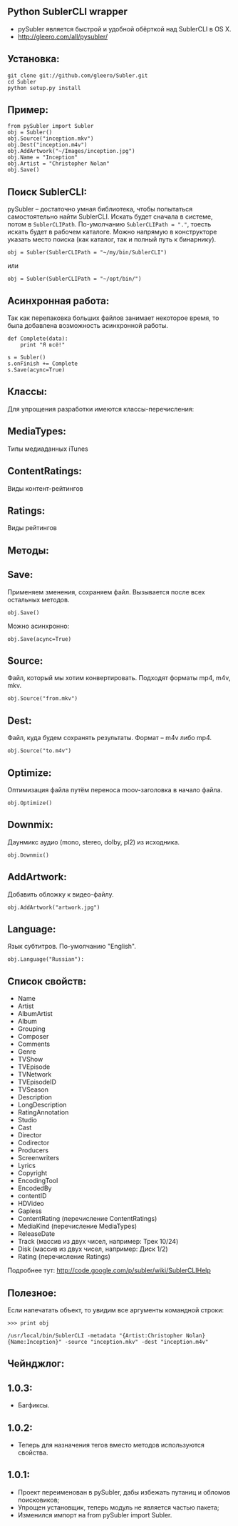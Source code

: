 Python SublerCLI wrapper
---

- pySubler является быстрой и удобной обёрткой над SublerCLI в OS X.
- http://gleero.com/all/pysubler/

Установка:
---

    git clone git://github.com/gleero/Subler.git
    cd Subler
    python setup.py install

Пример:
---

    from pySubler import Subler
    obj = Subler()
    obj.Source("inception.mkv")
    obj.Dest("inception.m4v")
    obj.AddArtwork("~/Images/inception.jpg")
    obj.Name = "Inception"
    obj.Artist = "Christopher Nolan"
    obj.Save()


Поиск SublerCLI:
---

pySubler – достаточно умная библиотека, чтобы попытаться самостоятельно найти SublerCLI. Искать будет сначала в системе, потом в `SublerCLIPath`. По-умолчанию `SublerCLIPath = "."`, тоесть искать будет в рабочем каталоге. Можно напрямую в конструкторе указать место поиска (как каталог, так и полный путь к бинарнику).

    obj = Subler(SublerCLIPath = "~/my/bin/SublerCLI")

или

    obj = Subler(SublerCLIPath = "~/opt/bin/")

Асинхронная работа:
---

Так как перепаковка больших файлов занимает некоторое время, то была добавлена возможность асинхронной работы.

    def Complete(data):
        print "Я всё!"

    s = Subler()
    s.onFinish += Complete
    s.Save(acync=True)

Классы:
---
Для упрощения разработки имеются классы-перечисления:

MediaTypes:
-
Типы медиаданных iTunes

ContentRatings:
-
Виды контент-рейтингов

Ratings:
-
Виды рейтингов

Методы:
---

Save:
-
Применяем зменения, сохраняем файл. Вызывается после всех остальных методов.

    obj.Save()

Можно асинхронно:

    obj.Save(acync=True)

Source:
-
Файл, который мы хотим конвертировать. Подходят форматы mp4, m4v, mkv.

    obj.Source("from.mkv")

Dest:
-
Файл, куда будем сохранять результаты. Формат – m4v либо mp4.

    obj.Source("to.m4v")

Optimize:
-
Оптимизация файла путём переноса moov-заголовка в начало файла.

    obj.Optimize()

Downmix:
-
Даунмикс аудио (mono, stereo, dolby, pl2) из исходника.

    obj.Downmix()

AddArtwork:
-
Добавить обложку к видео-файлу.

    obj.AddArtwork("artwork.jpg")

Language:
-
Язык субтитров. По-умолчанию "English".

    obj.Language("Russian"):

Список свойств:
---

+ Name
+ Artist
+ AlbumArtist
+ Album
+ Grouping
+ Composer
+ Comments
+ Genre
+ TVShow
+ TVEpisode
+ TVNetwork
+ TVEpisodeID
+ TVSeason
+ Description
+ LongDescription
+ RatingAnnotation
+ Studio
+ Cast
+ Director
+ Codirector
+ Producers
+ Screenwriters
+ Lyrics
+ Copyright
+ EncodingTool
+ EncodedBy
+ contentID
+ HDVideo
+ Gapless
+ ContentRating (перечисление ContentRatings)
+ MediaKind (перечисление MediaTypes)
+ ReleaseDate
+ Track (массив из двух чисел, например: Трек 10/24)
+ Disk (массив из двух чисел, например: Диск 1/2)
+ Rating (перечисление Ratings)

Подробнее тут: http://code.google.com/p/subler/wiki/SublerCLIHelp

Полезное:
---

Если напечатать объект, то увидим все аргументы командной строки:

    >>> print obj

    /usr/local/bin/SublerCLI -metadata "{Artist:Christopher Nolan}{Name:Inception}" -source "inception.mkv" -dest "inception.m4v"

Чейнджлог:
---

1.0.3:
--
+ Багфиксы.

1.0.2:
--
+ Теперь для назначения тегов вместо методов используются свойства.

1.0.1:
--
+ Проект переименован в pySubler, дабы избежать путаниц и обломов поисковиков;
+ Упрощен установщик, теперь модуль не является частью пакета;
+ Изменился импорт на from pySubler import Subler.
